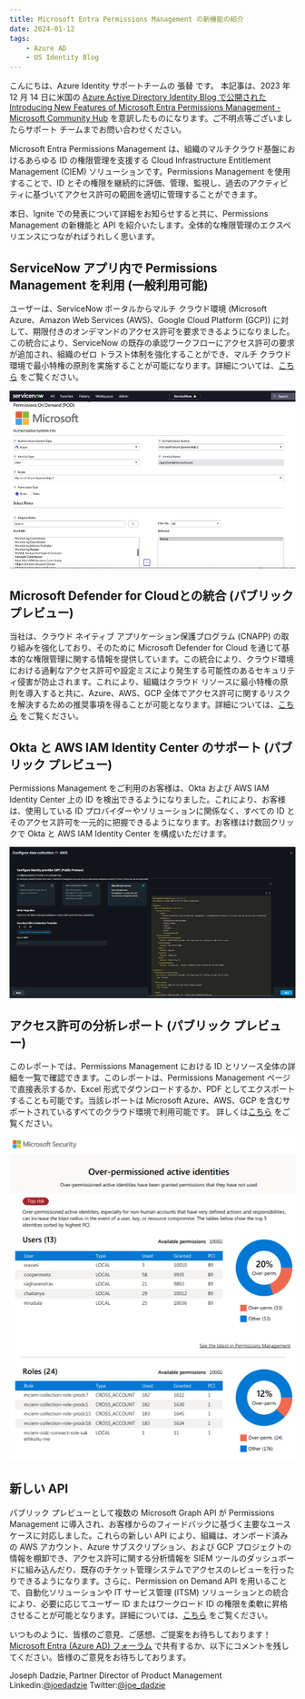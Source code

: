 ```yaml
---
title: Microsoft Entra Permissions Management の新機能の紹介
date: 2024-01-12
tags:
    - Azure AD
    - US Identity Blog
---
```




こんにちは、Azure Identity サポートチームの 張替 です。
本記事は、2023 年 12 月 14 日に米国の [Azure Active Directory Identity Blog で公開された Introducing New Features of Microsoft Entra Permissions Management - Microsoft Community Hub](https://techcommunity.microsoft.com/t5/microsoft-entra-blog/introducing-new-features-of-microsoft-entra-permissions/ba-p/2466925) を意訳したものになります。ご不明点等ございましたらサポート チームまでお問い合わせください。
 
Microsoft Entra Permissions Management は、組織のマルチクラウド基盤におけるあらゆる ID の権限管理を支援する Cloud Infrastructure Entitlement Management (CIEM) ソリューションです。Permissions Management を使用することで、ID とその権限を継続的に評価、管理、監視し、過去のアクティビティに基づいてアクセス許可の範囲を適切に管理することができます。
 
本日、Ignite での発表について詳細をお知らせすると共に、Permissions Management の新機能と API を紹介いたします。全体的な権限管理のエクスペリエンスにつながればうれしく思います。

## ServiceNow アプリ内で Permissions Management を利用 (一般利用可能)
ユーザーは、ServiceNow ポータルからマルチ クラウド環境 (Microsoft Azure、Amazon Web Services (AWS)、Google Cloud Platform (GCP)) に対して、期限付きのオンデマンドのアクセス許可を要求できるようになりました。この統合により、ServiceNow の既存の承認ワークフローにアクセス許可の要求が追加され、組織のゼロ トラスト体制を強化することができ、マルチ クラウド環境で最小特権の原則を実施することが可能になります。詳細については、[こちら](https://learn.microsoft.com/ja-jp/entra/permissions-management/how-to-configure-servicenow-application) をご覧ください。

![](./introducing-new-features-of-microsoft-entra-permissions-management/introducing-new-features-of-microsoft-entra-permissions-management1.png)


## Microsoft Defender for Cloudとの統合 (パブリック プレビュー)
当社は、クラウド ネイティブ アプリケーション保護プログラム (CNAPP) の取り組みを強化しており、そのために Microsoft Defender for Cloud を通じて基本的な権限管理に関する情報を提供しています。この統合により、クラウド環境における過剰なアクセス許可や設定ミスにより発生する可能性のあるセキュリティ侵害が防止されます。これにより、組織はクラウド リソースに最小特権の原則を導入すると共に、Azure、AWS、GCP 全体でアクセス許可に関するリスクを解決するための推奨事項を得ることが可能となります。詳細については、[こちら](https://learn.microsoft.com/ja-jp/entra/permissions-management/permissions-management-for-defender-for-cloud) をご覧ください。

## Okta と AWS IAM Identity Center のサポート (パブリック プレビュー)
Permissions Management をご利用のお客様は、Okta および AWS IAM Identity Center 上の ID を検出できるようになりました。これにより、お客様は、使用している ID プロバイダーやソリューションに関係なく、すべての ID とそのアクセス許可を一元的に把握できるようになります。お客様はけ数回クリックで Okta と AWS IAM Identity Center を構成いただけます。

![](./introducing-new-features-of-microsoft-entra-permissions-management/introducing-new-features-of-microsoft-entra-permissions-management2.png)


## アクセス許可の分析レポート (パブリック プレビュー)

このレポートでは、Permissions Management における ID とリソース全体の詳細を一覧で確認できます。このレポートは、Permissions Management ページで直接表示するか、Excel 形式でダウンロードするか、PDF としてエクスポートすることも可能です。当該レポートは Microsoft Azure、AWS、GCP を含むサポートされているすべてのクラウド環境で利用可能です。 詳しくは[こちら](https://learn.microsoft.com/ja-jp/entra/permissions-management/product-permissions-analytics-reports#download-the-permissions-analytics-report-in-pdf-format) をご覧ください。

![](./introducing-new-features-of-microsoft-entra-permissions-management/introducing-new-features-of-microsoft-entra-permissions-management3.png)


## 新しい API

パブリック プレビューとして複数の Microsoft Graph API が Permissions Management に導入され、お客様からのフィードバックに基づく主要なユースケースに対応しました。これらの新しい API により、組織は、オンボード済みの AWS アカウント、Azure サブスクリプション、および GCP プロジェクトの情報を棚卸でき、アクセス許可に関する分析情報を SIEM ツールのダッシュボードに組み込んだり、既存のチケット管理システムでアクセスのレビューを行ったりできるようになります。さらに、Permission on Demand API を用いることで、自動化ソリューションや IT サービス管理 (ITSM) ソリューションとの統合により、必要に応じてユーザー ID またはワークロード ID の権限を柔軟に昇格させることが可能となります。詳細については、[こちら](https://learn.microsoft.com/en-us/graph/api/resources/permissions-management-api-overview?view=graph-rest-beta) をご覧ください。

いつものように、皆様のご意見、ご感想、ご提案をお待ちしております！[Microsoft Entra (Azure AD) フォーラム](https://feedback.azure.com/d365community) で共有するか、以下にコメントを残してください。皆様のご意見をお待ちしております。

Joseph Dadzie, Partner Director of Product Management 
Linkedin:[@joedadzie](https://www.linkedin.com/in/joedadzie/)
Twitter:[@joe_dadzie](https://twitter.com/joe_dadzie)
